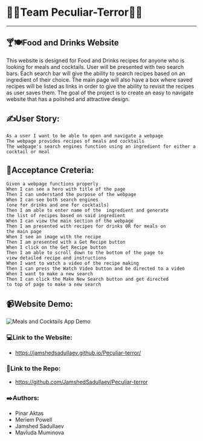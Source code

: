 # 👩‍💻Team Peculiar-Terror👨‍💻
---


## 🍸🍽️Food and Drinks Website

This website is designed for Food and Drinks recipes for anyone who is looking for meals and cocktails. User will be presented with two search bars. Each search bar will give the ability to search recipes based on an ingredient of their choice. The main page will also have a box where saved recipes will be listed as links in order to give the ability to revisit the recipes as user saves them. The goal of the project is to create an easy to navigate website that has a polished and attractive design.



## ✍️User Story: 
```
As a user I want to be able to open and navigate a webpage 
The webpage provides recipes of meals and cocktails
The webpage's search engines function using an ingredient for either a cocktail or meal
```


## 📑Acceptance Creteria: 
```
Given a webpage functions properly
When I can see a hero with title of the page
Then I can understand the purpose of the webpage 
When I can see both search engines 
(one for drinks and one for cocktails)
Then I am able to enter name of the  ingredient and generate 
the list of recipes based on said ingredient
When I can view the main section of the webpage
Then I am presented with recipes for drinks OR for meals on 
the main page 
When I see an image with the recipe
Then I am presented with a Get Recipe button
When I click on the Get Recipe button
Then I am able to scroll down to the bottom of the page to 
view detailed recipe and instructions
When I want to watch a video of the recipe making
Then I can press the Watch Video button and be directed to a video
When I want to make a new search
Then I can click the Make New Search button and get directed 
to top of page to make a new search  
```

## 📹Website Demo:

![Meals and Cocktails App Demo](/assets/Demo.gif)



### 💻Link to the Website: 

* https://jamshedsadullaev.github.io/Peculiar-terror/



### 📂Link to the Repo: 

* https://github.com/JamshedSadullaev/Peculiar-terror 



### ✒️Authors:

* Pinar Aktas
* Meriem Powell
* Jamshed Sadullaev
* Mavluda Muminova









